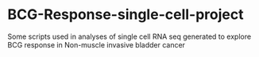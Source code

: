 # BCG-Response-single-cell-project
Some scripts used in analyses of single cell RNA seq generated to explore BCG response in Non-muscle invasive bladder cancer
